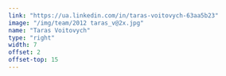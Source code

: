 ```yaml
---
link: "https://ua.linkedin.com/in/taras-voitovych-63aa5b23"
image: "/img/team/2012 taras_v@2x.jpg"
name: "Taras Voitovych"
type: "right"
width: 7
offset: 2
offset-top: 15
---
```

